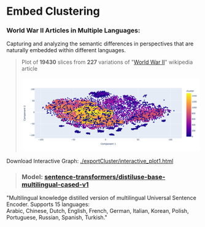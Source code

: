 # Embed Clustering

### World War II Articles in Multiple Languages:

Capturing and analyzing the semantic differences in perspectives that are naturally embedded within different languages.

> Plot of **19430** slices from **227** variations of "[World War II](https://en.wikipedia.org/wiki/World_War_II)" wikipedia article
\
\
![Plot](./exportClusters/cluster1.png)


Download Interactive Graph: [./exportCluster/interactive_plot1.html](exportClusters/interactive_plot1.html)

> ### Model: [sentence-transformers/distiluse-base-multilingual-cased-v1](https://huggingface.co/sentence-transformers/distiluse-base-multilingual-cased-v1)
"Multilingual knowledge distilled version of multilingual Universal Sentence Encoder. Supports 15 languages: 
\
Arabic, Chinese, Dutch, English, French, German, Italian, Korean, Polish, Portuguese, Russian, Spanish, Turkish."
